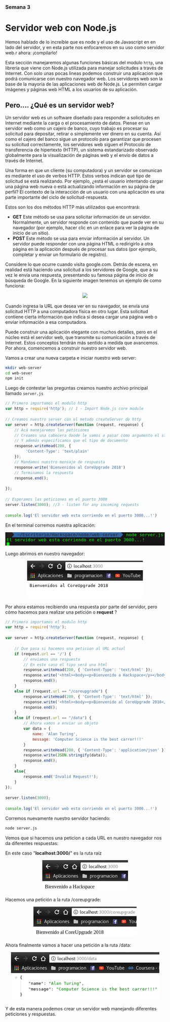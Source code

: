 <h3> Semana 3 </h3>
<h1> Servidor web con Node.js </h1>

Hemos hablado de lo increíble que es node y el uso de Javascript en en lado del servidor, y en esta parte nos enfocaremos en su uso como servidor web.r ahora: ¡compilarlo!

Esta sección manejaremos algunas funciones básicas del modulo `http`, una libreria que viene con Node.js utilizada para manejar solicitudes a través de Internet. Con solo unas pocas lineas podemos construir una aplicacion que podrá comunicarse con nuestro navegador web. Los servidores web son la base de la mayoría de las aplicaciones web de Node.js. Le permiten cargar imágenes y páginas web HTML a los usuarios de su aplicación.

<h2> Pero.... ¿Qué es un servidor web? </h2>

Un servidor web es un software diseñado para responder a solicitudes en Internet mediante la carga o el procesamiento de datos. Piense en un servidor web como un cajero de banco, cuyo trabajo es procesar su solicitud para depositar, retirar o simplemente ver dinero en su cuenta. Así como el cajero del banco sigue un protocolo para garantizar que procesen su solicitud correctamente, los servidores web siguen el Protocolo de transferencia de hipertexto (HTTP), un sistema estandarizado observado globalmente para la visualización de páginas web y el envío de datos a través de Internet.

Una forma en que un cliente (su computadora) y un servidor se comunican es mediante el uso de verbos HTTP. Estos verbos indican qué tipo de solicitud se está realizando. Por ejemplo, ¿está el usuario intentando cargar una página web nueva o está actualizando información en su página de perfil? El contexto de la interacción de un usuario con una aplicación es una parte importante del ciclo de solicitud-respuesta.

Estos son los dos métodos HTTP más utilizados que encontrará:

* __GET__ Este método se usa para solicitar información de un servidor. Normalmente, un servidor responde con contenido que puede ver en su navegador (por ejemplo, hacer clic en un enlace para ver la página de inicio de un sitio).
* __POST__ Este método se usa para enviar información al servidor. Un servidor puede responder con una página HTML o redirigirlo a otra página en la aplicación después de procesar sus datos (por ejemplo, completar y enviar un formulario de registro).

Considere lo que ocurre cuando visita google.com. Detrás de escena, en realidad está haciendo una solicitud a los servidores de Google, que a su vez le envía una respuesta, presentando su famosa página de inicio de búsqueda de Google.  En la siguiente imagen tenemos un ejemplo de como funciona:

<p align="center">
    <img src="https://gerardoveliz.files.wordpress.com/2015/07/redes.png">
</p>

Cuando ingresa la URL que desea ver en su navegador, se envía una solicitud HTTP a una computadora física en otro lugar. Esta solicitud contiene cierta información que indica si desea cargar una página web o enviar información a esa computadora.

Puede construir una aplicación elegante con muchos detalles, pero en el núcleo está el servidor web, que transmite su comunicación a través de Internet. Estos conceptos tendrán más sentido a medida que avancemos. Por ahora, comencemos a construir nuestro servidor web.

Vamos a crear una nueva carpeta e iniciar nuestro web server:

```bash
mkdir web-server
cd web-sever
npm init
```

Luego de contestar las preguntas creamos nuestro archivo principal llamado `server.js`

```javascript
// Primero importamos el modulo http
var http = require('http'); // 1 - Import Node.js core module

// Creamos nuestro server con el metodo createServer de http
var server = http.createServer(function (request, response) {
    // Acá manejaremos las peticiones
    // Creamos una cabecera donde le vamos a pasar como argumento el status (200 = OK)
    // Y además especificamos que el tipo de documento
    response.writeHead(200, {
         'Content-Type': 'text/plain'
    });
    // Mandamos nuestro mensaje de respuesta
    response.write('Bienvenidos al CoreUpgrade 2018')
    // Terminamos la respuesta
    response.end();

});

// Esperamos las peticiones en el puerto 3000
server.listen(3000); //3 - listen for any incoming requests

console.log('El servidor web esta corriendo en el puerto 3000...!')
```
En el terminal corremos nuestra aplicación:

<p align="center">
    <img src="img/server1.png">
</p>

Luego abrimos en nuestro navegador:

<p align="center">
    <img src="img/server2.png">
</p>

Por ahora estamos recibiendo una respuesta por parte del servidor, pero cómo hacemos para realizar una petición o __request__ ?

```javascript
// Primero importamos el modulo http
var http = require('http');

var server = http.createServer(function (request, response) {

    // Que pasa si hacemos una peticion al URL actual
    if (request.url == '/') {
        // enviamos una respuesta
        // En este caso el tipo será una html
        response.writeHead(200, { 'Content-Type': 'text/html' });
        response.write('<html><body><p>Bienvenido a Hackspace</p></body></html>');
        response.end();
    }
    else if (request.url == "/coreupgrade") {
        response.writeHead(200, { 'Content-Type': 'text/html' });
        response.write('<html><body><p>Bienvenido al CoreUpgrade 2018</p></body></html>');
        response.end();
    }
    else if (request.url == "/data") {
        // Ahora vamos a enviar un objeto
        var data = {
            name: 'Alan Turing',
            message: 'Computer Science is the best carrer!!!'
        }
        response.writeHead(200, { 'Content-Type': 'application/json' });
        response.write(JSON.stringify(data));
        response.end();
    }
    else{
        response.end('Invalid Request!');
    }
});

server.listen(3000);

console.log('El servidor web esta corriendo en el puerto 3000...!')
```

Corremos nuevamente nuestro servidor haciendo:

```bash
node server.js
```

Vemos que si hacemos una peticion a cada URL en nuestro navegador nos da diferentes respuestas:

En este caso "__localhost:3000/__" es la ruta raíz
<p align="center">
    <img src="img/server3.png">
</p>

Hacemos una petición a la ruta /coreupgrade:

<p align="center">
    <img src="img/server4.png">
</p>

Ahora finalmente vamos a hacer una petición a la ruta /data:

<p align="center">
    <img src="img/server5.png">
</p>

Y de esta manera podemos crear un servidor web manejando diferentes peticiones y respuestas.
